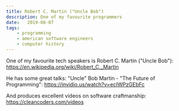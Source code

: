 ```yaml
---
title: Robert C. Martin ("Uncle Bob")
description: One of my favourite programmers
date:   2019-08-07
tags:
	- programming
	- american software engineers
	- computer history
---
```


One of my favourite tech speakers is Robert C. Martin ("Uncle Bob"):
https://en.wikipedia.org/wiki/Robert_C._Martin

He has some great talks:
"Uncle" Bob Martin - "The Future of Programming":
https://invidio.us/watch?v=ecIWPzGEbFc

And produces excellent videos on software craftmanship:
https://cleancoders.com/videos
